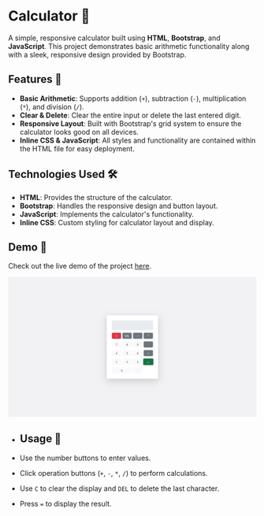 # Calculator 🧮

A simple, responsive calculator built using **HTML**, **Bootstrap**, and **JavaScript**. This project demonstrates basic arithmetic functionality along with a sleek, responsive design provided by Bootstrap.

## Features 🚀

- **Basic Arithmetic**: Supports addition (`+`), subtraction (`-`), multiplication (`*`), and division (`/`).
- **Clear & Delete**: Clear the entire input or delete the last entered digit.
- **Responsive Layout**: Built with Bootstrap's grid system to ensure the calculator looks good on all devices.
- **Inline CSS & JavaScript**: All styles and functionality are contained within the HTML file for easy deployment.

## Technologies Used 🛠

- **HTML**: Provides the structure of the calculator.
- **Bootstrap**: Handles the responsive design and button layout.
- **JavaScript**: Implements the calculator's functionality.
- **Inline CSS**: Custom styling for calculator layout and display.

## Demo 🎯

Check out the live demo of the project [here](https://simple-calculator014.netlify.app/).

![Calculator Screenshot](https://github.com/Rohith309/-Simple-Calculator/blob/main/Screenshot.png)
- ## Usage 📝

- Use the number buttons to enter values.
- Click operation buttons (`+`, `-`, `*`, `/`) to perform calculations.
- Use `C` to clear the display and `DEL` to delete the last character.
- Press `=` to display the result.
